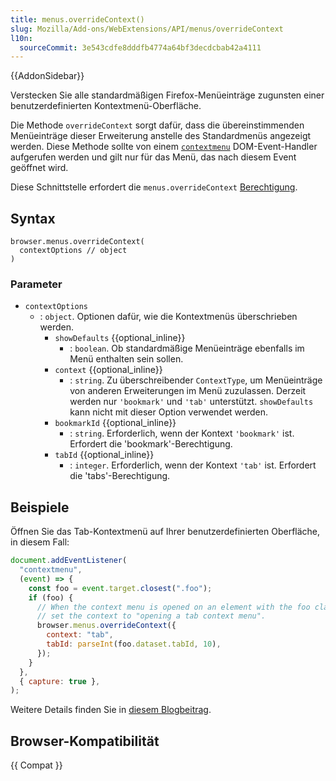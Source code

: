 ```yaml
---
title: menus.overrideContext()
slug: Mozilla/Add-ons/WebExtensions/API/menus/overrideContext
l10n:
  sourceCommit: 3e543cdfe8dddfb4774a64bf3decdcbab42a4111
---
```


{{AddonSidebar}}

Verstecken Sie alle standardmäßigen Firefox-Menüeinträge zugunsten einer benutzerdefinierten Kontextmenü-Oberfläche.

Die Methode `overrideContext` sorgt dafür, dass die übereinstimmenden Menüeinträge dieser Erweiterung anstelle des Standardmenüs angezeigt werden. Diese Methode sollte von einem [`contextmenu`](/de/docs/Web/API/Element/contextmenu_event) DOM-Event-Handler aufgerufen werden und gilt nur für das Menü, das nach diesem Event geöffnet wird.

Diese Schnittstelle erfordert die `menus.overrideContext` [Berechtigung](/de/docs/Mozilla/Add-ons/WebExtensions/manifest.json/permissions).

## Syntax

```js-nolint
browser.menus.overrideContext(
  contextOptions // object
)
```

### Parameter

- `contextOptions`
  - : `object`. Optionen dafür, wie die Kontextmenüs überschrieben werden.
    - `showDefaults` {{optional_inline}}
      - : `boolean`. Ob standardmäßige Menüeinträge ebenfalls im Menü enthalten sein sollen.
    - `context` {{optional_inline}}
      - : `string`. Zu überschreibender `ContextType`, um Menüeinträge von anderen Erweiterungen im Menü zuzulassen. Derzeit werden nur `'bookmark'` und `'tab'` unterstützt. `showDefaults` kann nicht mit dieser Option verwendet werden.
    - `bookmarkId` {{optional_inline}}
      - : `string`. Erforderlich, wenn der Kontext `'bookmark'` ist. Erfordert die 'bookmark'-Berechtigung.
    - `tabId` {{optional_inline}}
      - : `integer`. Erforderlich, wenn der Kontext `'tab'` ist. Erfordert die 'tabs'-Berechtigung.

## Beispiele

Öffnen Sie das Tab-Kontextmenü auf Ihrer benutzerdefinierten Oberfläche, in diesem Fall:

```js
document.addEventListener(
  "contextmenu",
  (event) => {
    const foo = event.target.closest(".foo");
    if (foo) {
      // When the context menu is opened on an element with the foo class
      // set the context to "opening a tab context menu".
      browser.menus.overrideContext({
        context: "tab",
        tabId: parseInt(foo.dataset.tabId, 10),
      });
    }
  },
  { capture: true },
);
```

Weitere Details finden Sie in [diesem Blogbeitrag](https://blog.mozilla.org/addons/2018/11/08/extensions-in-firefox-64/#cm).

## Browser-Kompatibilität

{{ Compat }}
